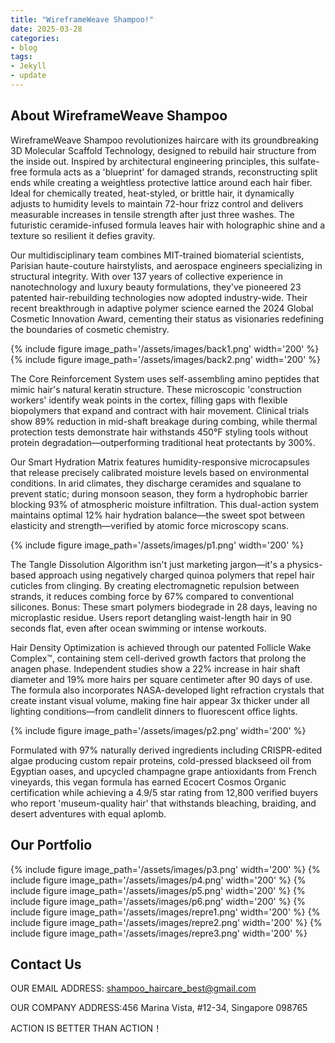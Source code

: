 ```yaml
---
title: "WireframeWeave Shampoo!"
date: 2025-03-28
categories:
- blog
tags:
- Jekyll
- update
---
```


## About WireframeWeave Shampoo

WireframeWeave Shampoo revolutionizes haircare with its groundbreaking 3D Molecular Scaffold Technology, designed to rebuild hair structure from the inside out. Inspired by architectural engineering principles, this sulfate-free formula acts as a 'blueprint' for damaged strands, reconstructing split ends while creating a weightless protective lattice around each hair fiber. Ideal for chemically treated, heat-styled, or brittle hair, it dynamically adjusts to humidity levels to maintain 72-hour frizz control and delivers measurable increases in tensile strength after just three washes. The futuristic ceramide-infused formula leaves hair with holographic shine and a texture so resilient it defies gravity.

Our multidisciplinary team combines MIT-trained biomaterial scientists, Parisian haute-couture hairstylists, and aerospace engineers specializing in structural integrity. With over 137 years of collective experience in nanotechnology and luxury beauty formulations, they've pioneered 23 patented hair-rebuilding technologies now adopted industry-wide. Their recent breakthrough in adaptive polymer science earned the 2024 Global Cosmetic Innovation Award, cementing their status as visionaries redefining the boundaries of cosmetic chemistry.

{% include figure image_path='/assets/images/back1.png' width='200' %}
{% include figure image_path='/assets/images/back2.png' width='200' %}

The Core Reinforcement System uses self-assembling amino peptides that mimic hair's natural keratin structure. These microscopic 'construction workers' identify weak points in the cortex, filling gaps with flexible biopolymers that expand and contract with hair movement. Clinical trials show 89% reduction in mid-shaft breakage during combing, while thermal protection tests demonstrate hair withstands 450°F styling tools without protein degradation—outperforming traditional heat protectants by 300%.

Our Smart Hydration Matrix features humidity-responsive microcapsules that release precisely calibrated moisture levels based on environmental conditions. In arid climates, they discharge ceramides and squalane to prevent static; during monsoon season, they form a hydrophobic barrier blocking 93% of atmospheric moisture infiltration. This dual-action system maintains optimal 12% hair hydration balance—the sweet spot between elasticity and strength—verified by atomic force microscopy scans.

{% include figure image_path='/assets/images/p1.png' width='200' %}

The Tangle Dissolution Algorithm isn't just marketing jargon—it's a physics-based approach using negatively charged quinoa polymers that repel hair cuticles from clinging. By creating electromagnetic repulsion between strands, it reduces combing force by 67% compared to conventional silicones. Bonus: These smart polymers biodegrade in 28 days, leaving no microplastic residue. Users report detangling waist-length hair in 90 seconds flat, even after ocean swimming or intense workouts.

Hair Density Optimization is achieved through our patented Follicle Wake Complex™, containing stem cell-derived growth factors that prolong the anagen phase. Independent studies show a 22% increase in hair shaft diameter and 19% more hairs per square centimeter after 90 days of use. The formula also incorporates NASA-developed light refraction crystals that create instant visual volume, making fine hair appear 3x thicker under all lighting conditions—from candlelit dinners to fluorescent office lights.

{% include figure image_path='/assets/images/p2.png' width='200' %}

Formulated with 97% naturally derived ingredients including CRISPR-edited algae producing custom repair proteins, cold-pressed blackseed oil from Egyptian oases, and upcycled champagne grape antioxidants from French vineyards, this vegan formula has earned Ecocert Cosmos Organic certification while achieving a 4.9/5 star rating from 12,800 verified buyers who report 'museum-quality hair' that withstands bleaching, braiding, and desert adventures with equal aplomb.

## Our Portfolio

{% include figure image_path='/assets/images/p3.png' width='200' %}
{% include figure image_path='/assets/images/p4.png' width='200' %}
{% include figure image_path='/assets/images/p5.png' width='200' %}
{% include figure image_path='/assets/images/p6.png' width='200' %}
{% include figure image_path='/assets/images/repre1.png' width='200' %}
{% include figure image_path='/assets/images/repre2.png' width='200' %}
{% include figure image_path='/assets/images/repre3.png' width='200' %}

## Contact Us

OUR EMAIL ADDRESS: shampoo_haircare_best@gmail.com

OUR COMPANY ADDRESS:456 Marina Vista, #12-34, Singapore 098765

ACTION IS BETTER THAN ACTION！
